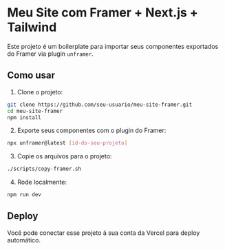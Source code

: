 # Meu Site com Framer + Next.js + Tailwind

Este projeto é um boilerplate para importar seus componentes exportados do Framer via plugin `unframer`.

## Como usar

1. Clone o projeto:
```bash
git clone https://github.com/seu-usuario/meu-site-framer.git
cd meu-site-framer
npm install
```

2. Exporte seus componentes com o plugin do Framer:
```bash
npx unframer@latest [id-do-seu-projeto]
```

3. Copie os arquivos para o projeto:
```bash
./scripts/copy-framer.sh
```

4. Rode localmente:
```bash
npm run dev
```

## Deploy

Você pode conectar esse projeto à sua conta da Vercel para deploy automático.

